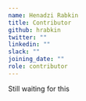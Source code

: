 ```yaml
---
name: Henadzi Rabkin
title: Contributor
github: hrabkin
twitter: ""
linkedin: ""
slack: ""
joining_date: ""
role: contributor
---
```


Still waiting for this
